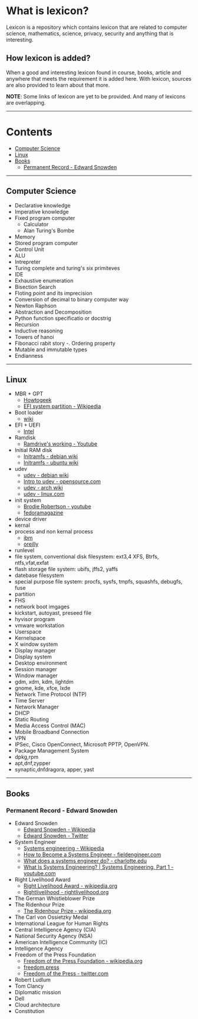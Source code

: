 
# What is lexicon?

Lexicon is a repository which contains lexicon that are related to computer science, mathematics, science, privacy, security and anything that is interesting.  

## How lexicon is added?

When a good and interesting lexicon found in course, books, article and anywhere that meets the requirement it is added here. With lexicon, sources are also provided to learn about that more.

**NOTE**: Some links of lexicon are yet to be provided. And many of lexicons are overlapping.

***

# Contents

- [Computer Science](#computer-science)
- [Linux](#linux)
- [Books](#books)
    - [Permanent Record - Edward Snowden](#permanent-record---edward-snowden)

***

## Computer Science

- Declarative knowledge
- Imperative knowledge
- Fixed program computer
	- Calculator
	- Alan Turing's Bombe
- Memory
- Stored program computer
- Control Unit
- ALU
- Intrepreter
- Turing complete and turing's six primiteves
- IDE
- Exhaustive enumeration
- Bisection Search
- Floting point and its imprecision
- Conversion of decimal to binary computer way
- Newton Raphson
- Abstraction and Decomposition
- Python function specificatio or docstrig
- Recursion
- Inductive reasoning
- Towers of hanoi
- Fibonacci rabit story
-. Ordering property
- Mutable and immutable types
- Endianness

***

## Linux

- MBR + GPT
	- [Howtogeek](https://www.howtogeek.com/193669/whats-the-difference-between-gpt-and-mbr-when-partitioning-a-drive/)
	- [EFI system partition - Wikipedia](https://en.wikipedia.org/wiki/EFI_system_partition#Linux)
- Boot loader
	- [wiki](https://en.wikipedia.org/wiki/Linux_startup_process)
- EFI + UEFI
	- [Intel](https://www.intel.com/content/www/us/en/architecture-and-technology/unified-extensible-firmware-interface/efi-homepage-general-technology.html)
- Ramdisk
	- [Ramdrive's working - Youtube](https://www.youtube.com/watch?v=6pp_krChw_A)
- Initial RAM disk
	- [Initramfs - debian wiki](https://wiki.debian.org/initramfs)
	- [Initramfs - ubuntu wiki](https://wiki.ubuntu.com/Initramfs)
- udev
	- [udev - debian wiki](https://wiki.debian.org/udev) 
	- [Intro to udev - opensource.com](https://opensource.com/article/18/11/udev)
	- [udev - arch wiki](https://wiki.archlinux.org/title/udev) 
	- [udev - linux.com](https://www.linux.com/news/udev-introduction-device-management-modern-linux-system/)
- init system
	- [Brodie Robertson - youtube](https://www.youtube.com/watch?v=lDdVUlXLjx8)
	- [fedoramagazine](https://fedoramagazine.org/what-is-an-init-system/)
- device driver
- kernal
- process and non kernal process
	- [ibm](https://www.ibm.com/docs/en/aix/7.2?topic=processes-introduction-kernel)
	- [oreilly](https://www.oreilly.com/library/view/understanding-the-linux/0596002130/ch01s06.html)
- runlevel
- file system, conventional disk filesystem: ext3,4 XFS, Btrfs, ntfs,vfat,exfat
- flash storage file system: ubifs, jffs2, yaffs
- datebase filesystem
- special purpose file system: procfs, sysfs, tmpfs, squashfs, debugfs, fuse
- partition
- FHS
- network boot imgages
- kickstart, autoyast, preseed file
- hyvisor program
- vmware workstation
- Userspace
- Kernelspace
- X window system
- Display manager
- Display system
- Desktop environment
- Session manager
- Window manager
- gdm, xdm, kdm, lightdm
- gnome, kde, xfce, lxde
- Network Time Protocol (NTP)
- Time Server
- Network Manager
- DHCP
- Static Routing
- Media Access Control (MAC)
- Mobile Broadband Connection
- VPN
- IPSec, Cisco OpenConnect, Microsoft PPTP, OpenVPN.
- Package Management System
- dpkg,rpm
- apt,dnf,zypper
- synaptic,dnfdragora, apper, yast
 

***

## Books

### Permanent Record - Edward Snowden

- Edward Snowden
	- [Edward Snowden - Wikipedia](https://en.wikipedia.org/wiki/Edward_Snowden)
	- [Edward Snowden - Twitter](https://twitter.com/Snowden)
- System Engineer
	- [Systems engineering - Wikipedia](https://en.wikipedia.org/wiki/Systems_engineering)
	- [How to Become a Systems Engineer - fieldengineer.com](https://www.fieldengineer.com/skills/systems-engineer)
	- [What does a systems engineer do? - charlotte.edu](https://seem.charlotte.edu/faqs/what-does-systems-engineer-do)
	- [What Is Systems Engineering? | Systems Engineering, Part 1 - youtube.com](https://www.youtube.com/watch?v=pSfZutP9H-U)
- Right Livelihood Award
	- [Right Livelihood Award - wikipedia.org](https://en.wikipedia.org/wiki/Right_Livelihood_Award)
	- [Rightlivelihood - rightlivelihood.org](https://rightlivelihood.org/)
- The German Whistleblower Prize
- The Ridenhour Prize
	- [The Ridenhour Prize - wikipedia.org](https://en.wikipedia.org/wiki/The_Ridenhour_Prizes)
- The Carl von Ossietzky Medal
- International League for Human Rights 
- Central Intelligence Agency (CIA)
- National Security Agency (NSA) 
- American Intelligence Community (IC)
- Intelligence Agency
- Freedom of the Press Foundation
	- [Freedom of the Press Foundation - wikipedia.org](https://en.wikipedia.org/wiki/Freedom_of_the_Press_Foundation)
	- [freedom.press](https://freedom.press/)
	- [Freedom of the Press - twitter.com](https://twitter.com/FreedomofPress)
- Robert Ludlum
- Tom Clancy
- Diplomatic mission
- Dell
- Cloud architecture
- Constitution
